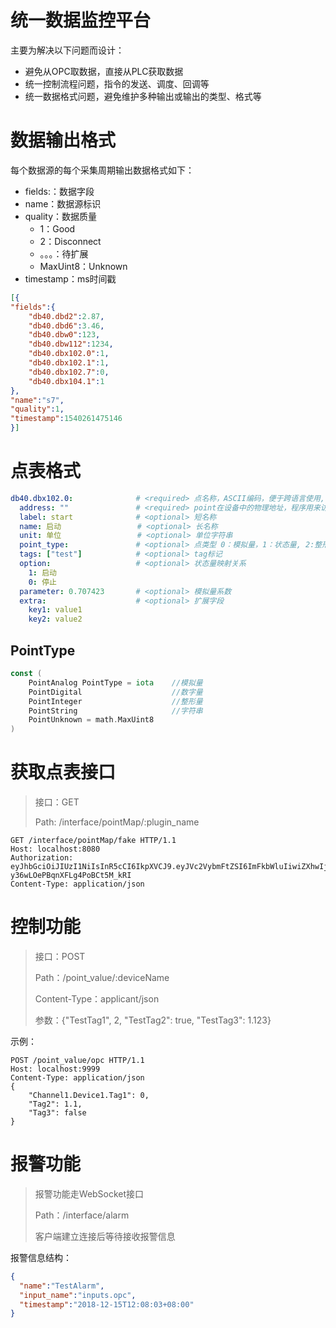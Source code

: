 # 统一数据监控平台

主要为解决以下问题而设计：

- 避免从OPC取数据，直接从PLC获取数据
- 统一控制流程问题，指令的发送、调度、回调等
- 统一数据格式问题，避免维护多种输出或输出的类型、格式等



# 数据输出格式

每个数据源的每个采集周期输出数据格式如下：

- fields:：数据字段
- name：数据源标识
- quality：数据质量
  - 1：Good
  - 2：Disconnect
  - 。。。：待扩展
  - MaxUint8：Unknown
- timestamp：ms时间戳

```json
[{
"fields":{
    "db40.dbd2":2.87,
    "db40.dbd6":3.46,
    "db40.dbw0":123,
    "db40.dbw112":1234,
    "db40.dbx102.0":1,
    "db40.dbx102.1":1,
    "db40.dbx102.7":0,
    "db40.dbx104.1":1
},
"name":"s7",
"quality":1,
"timestamp":1540261475146
}]
```



# 点表格式

```yaml
db40.dbx102.0:				# <required> 点名称，ASCII编码，便于跨语言使用, 可以自定义
  address: ""				# <required> point在设备中的物理地址，程序用来访问实时数据
  label: start				# <optional> 短名称
  name: 启动		   		   # <optional> 长名称
  unit: 单位				   # <optional> 单位字符串
  point_type: 				# <optional> 点类型 0：模拟量，1：状态量, 2:整形量，3:字符串；默认为模拟量
  tags: ["test"]			# <optional> tag标记
  option:					# <optional> 状态量映射关系
    1: 启动
    0: 停止
  parameter: 0.707423		# <optional> 模拟量系数
  extra:					# <optional> 扩展字段
  	key1: value1
  	key2: value2
```

## PointType

```go
const (
	PointAnalog PointType = iota	//模拟量
	PointDigital					//数字量
	PointInteger					//整形量
	PointString						//字符串
	PointUnknown = math.MaxUint8
)
```



# 获取点表接口

>接口：GET
>
>Path: /interface/pointMap/:plugin_name

```http
GET /interface/pointMap/fake HTTP/1.1
Host: localhost:8080
Authorization: eyJhbGciOiJIUzI1NiIsInR5cCI6IkpXVCJ9.eyJVc2VybmFtZSI6ImFkbWluIiwiZXhwIjoxNTQ3MDU1MTU3fQ.Z57HU6zuo0zGOc0-y36wLOePBqnXFLg4PoBCt5M_kRI
Content-Type: application/json
```



# 控制功能

>接口：POST
>
>Path：/point_value/:deviceName
>
>Content-Type：applicant/json
>
>参数：{"TestTag1", 2,  "TestTag2": true, "TestTag3":  1.123}

示例：

```http
POST /point_value/opc HTTP/1.1
Host: localhost:9999
Content-Type: application/json
{
	"Channel1.Device1.Tag1": 0,
	"Tag2": 1.1,
	"Tag3": false
}
```



# 报警功能

> 报警功能走WebSocket接口
>
> Path：/interface/alarm 
>
> 客户端建立连接后等待接收报警信息

报警信息结构：

```json
{
  "name":"TestAlarm",
  "input_name":"inputs.opc",
  "timestamp":"2018-12-15T12:08:03+08:00"
}
```



